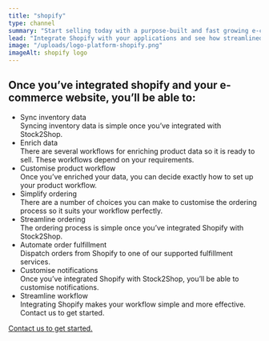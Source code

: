 ```yaml
---
title: "shopify"
type: channel
summary: "Start selling today with a purpose-built and fast growing e-commerce platform that’s quick to launch and easy to use."
lead: "Integrate Shopify with your applications and see how streamlined your workflow becomes."
image: "/uploads/logo-platform-shopify.png"
imageAlt: shopify logo
---
```


## Once you’ve integrated shopify and your e-commerce website, you’ll be able to:
- Sync inventory data  
Syncing inventory data is simple once you’ve integrated with Stock2Shop.
- Enrich data  
There are several workflows for enriching product data so it is ready to sell. These workflows depend on your requirements.
- Customise product workflow  
Once you’ve enriched your data, you can decide exactly how to set up your product workflow.
- Simplify ordering  
There are a number of choices you can make to customise the ordering process so it suits your workflow perfectly.
- Streamline ordering  
The ordering process is simple once you’ve integrated Shopify with Stock2Shop.
- Automate order fulfillment  
Dispatch orders from Shopify to one of our supported fulfillment services.
- Customise notifications  
Once you’ve integrated Shopify with Stock2Shop, you’ll be able to customise notifications.
- Streamline workflow  
Integrating Shopify makes your workflow simple and more effective.
Contact us to get started.  

[Contact us to get started.](/contact-us)